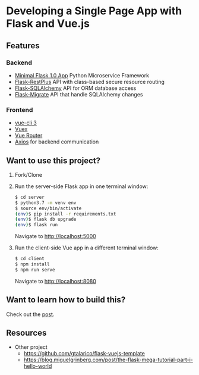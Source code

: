 # Developing a Single Page App with Flask and Vue.js

## Features
### Backend
* [Minimal Flask 1.0 App](https://www.fullstackpython.com/flask.html) Python Microservice Framework
* [Flask-RestPlus](http://flask-restplus.readthedocs.io) API with class-based secure resource routing
* [Flask-SQLAlchemy](https://flask-sqlalchemy.palletsprojects.com/en/2.x/) API for ORM database access
* [Flask-Migrate](https://flask-migrate.readthedocs.io/en/latest/) API that handle SQLAlchemy changes
### Frontend
* [vue-cli 3](https://github.com/vuejs/vue-cli/blob/dev/docs/README.md)
* [Vuex](https://vuex.vuejs.org/)
* [Vue Router](https://router.vuejs.org/)
* [Axios](https://github.com/axios/axios/) for backend communication

## Want to use this project?

1. Fork/Clone

1. Run the server-side Flask app in one terminal window:

    ```sh
    $ cd server
    $ python3.7 -m venv env
    $ source env/bin/activate
    (env)$ pip install -r requirements.txt
    (env)$ flask db upgrade
    (env)$ flask run
    ```

    Navigate to [http://localhost:5000](http://localhost:5000)

1. Run the client-side Vue app in a different terminal window:

    ```sh
    $ cd client
    $ npm install
    $ npm run serve
    ```

    Navigate to [http://localhost:8080](http://localhost:8080)

## Want to learn how to build this?

Check out the [post](https://testdriven.io/developing-a-single-page-app-with-flask-and-vuejs).

## Resources
* Other project
  * https://github.com/gtalarico/flask-vuejs-template
  * https://blog.miguelgrinberg.com/post/the-flask-mega-tutorial-part-i-hello-world
